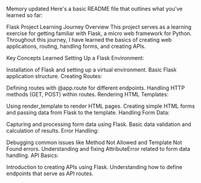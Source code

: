 
Memory updated
Here's a basic README file that outlines what you've learned so far:

Flask Project Learning Journey
Overview
This project serves as a learning exercise for getting familiar with Flask, a micro web framework for Python. Throughout this journey, I have learned the basics of creating web applications, routing, handling forms, and creating APIs.

Key Concepts Learned
Setting Up a Flask Environment:

Installation of Flask and setting up a virtual environment.
Basic Flask application structure.
Creating Routes:

Defining routes with @app.route for different endpoints.
Handling HTTP methods (GET, POST) within routes.
Rendering HTML Templates:

Using render_template to render HTML pages.
Creating simple HTML forms and passing data from Flask to the template.
Handling Form Data:

Capturing and processing form data using Flask.
Basic data validation and calculation of results.
Error Handling:

Debugging common issues like Method Not Allowed and Template Not Found errors.
Understanding and fixing AttributeError related to form data handling.
API Basics:

Introduction to creating APIs using Flask.
Understanding how to define endpoints that serve as API routes.
